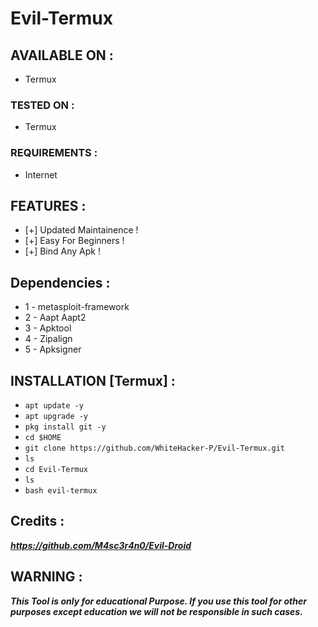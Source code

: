 # Evil-Termux

## AVAILABLE ON :

* Termux

### TESTED ON :

* Termux

### REQUIREMENTS :
* Internet 

## FEATURES :
* [+] Updated Maintainence !
* [+] Easy For Beginners !
* [+] Bind Any Apk  !


## Dependencies :
* 1 - metasploit-framework
* 2 - Aapt Aapt2
* 3 - Apktool
* 4 - Zipalign
* 5 - Apksigner

## INSTALLATION [Termux] :

* `apt update -y`
* `apt upgrade -y`
* `pkg install git -y`
* `cd $HOME`
* `git clone https://github.com/WhiteHacker-P/Evil-Termux.git`
* `ls`
* `cd Evil-Termux`
* `ls`
* `bash evil-termux`

##  Credits :
***https://github.com/M4sc3r4n0/Evil-Droid***


## WARNING : 
***This Tool is only for educational Purpose. If you use this tool for other purposes except education we will not be responsible in such cases.***
